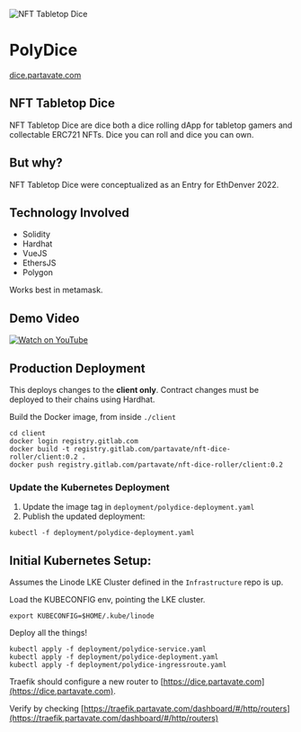 ![NFT Tabletop Dice](https://hackerlink.s3.amazonaws.com/static/files/PolyDice_Header_960x480.png)

# PolyDice

[dice.partavate.com](https://dice.partavate.com)

## NFT Tabletop Dice
NFT Tabletop Dice are dice both a dice rolling dApp for tabletop gamers and collectable ERC721 NFTs. Dice you can roll and dice you can own.

## But why?
NFT Tabletop Dice were conceptualized as an Entry for EthDenver 2022.

## Technology Involved
- Solidity
- Hardhat
- VueJS
- EthersJS
- Polygon

Works best in metamask.

## Demo Video

[![Watch on YouTube](https://img.youtube.com/vi/SUipc_FUhSE/0.jpg)](https://www.youtube.com/watch?v=SUipc_FUhSE)

## Production Deployment

This deploys changes to the **client only**. Contract changes must be deployed to their chains using Hardhat.

Build the Docker image, from inside `./client`

```
cd client
docker login registry.gitlab.com
docker build -t registry.gitlab.com/partavate/nft-dice-roller/client:0.2 .
docker push registry.gitlab.com/partavate/nft-dice-roller/client:0.2
```

### Update the Kubernetes Deployment

1. Update the image tag in `deployment/polydice-deployment.yaml`
2. Publish the updated deployment:
 
```
kubectl -f deployment/polydice-deployment.yaml
```

## Initial Kubernetes Setup:

Assumes the Linode LKE Cluster defined in the `Infrastructure` repo is up.

Load the KUBECONFIG env, pointing the LKE cluster.

```
export KUBECONFIG=$HOME/.kube/linode
```

Deploy all the things!

```
kubectl apply -f deployment/polydice-service.yaml
kubectl apply -f deployment/polydice-deployment.yaml
kubectl apply -f deployment/polydice-ingressroute.yaml
```

Traefik should configure a new router to [https://dice.partavate.com](https://dice.partavate.com).

Verify by checking [https://traefik.partavate.com/dashboard/#/http/routers](https://traefik.partavate.com/dashboard/#/http/routers)